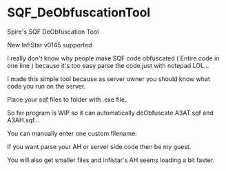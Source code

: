 # SQF_DeObfuscationTool
Spire's SQF DeObfuscation Tool

New InfiStar v0145 supported

I really don't know why people make SQF code obfuscated ( Entire code in one line ) because it's too easy parse the code just with notepad LOL...

I made this simple tool because as server owner you should know what code you run on the server.

Place your sqf files to folder with .exe file.

So far program is WIP so it can automatically deObfuscate A3AT.sqf and A3AH.sqf...

You can manually enter one custom filename.

If you want parse your AH or server side code then be my guest.

You will also get smaller files and infistar's AH seems loading a bit faster.
